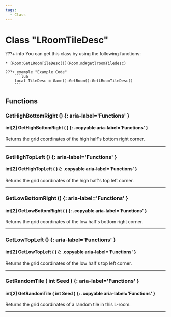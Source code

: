```yaml
---
tags:
  - Class
---
```

# Class "LRoomTileDesc"

???+ info
    You can get this class by using the following functions:

    * [Room:GetLRoomTileDesc()](Room.md#getlroomTiledesc)

    ???+ example "Example Code"
        ```lua
        local TileDesc = Game():GetRoom():GetLRoomTileDesc()
        ```
        
## Functions

### GetHighBottomRight () {: aria-label='Functions' }
#### int[2] GetHighBottomRight ( ) {: .copyable aria-label='Functions' }
Returns the grid coordinates of the high half's bottom right corner.

___
### GetHighTopLeft () {: aria-label='Functions' }
#### int[2] GetHighTopLeft ( ) {: .copyable aria-label='Functions' }
Returns the grid coordinates of the high half's top left corner.

___
### GetLowBottomRight () {: aria-label='Functions' }
#### int[2] GetLowBottomRight ( ) {: .copyable aria-label='Functions' }
Returns the grid coordinates of the low half's bottom right corner.

___
### GetLowTopLeft () {: aria-label='Functions' }
#### int[2] GetLowTopLeft ( ) {: .copyable aria-label='Functions' }
Returns the grid coordinates of the low half's top left corner.

___
### GetRandomTile ( int Seed ) {: aria-label='Functions' }
#### int[2] GetRandomTile ( int Seed ) {: .copyable aria-label='Functions' }
Returns the grid coordinates of a random tile in this L-room.

___

